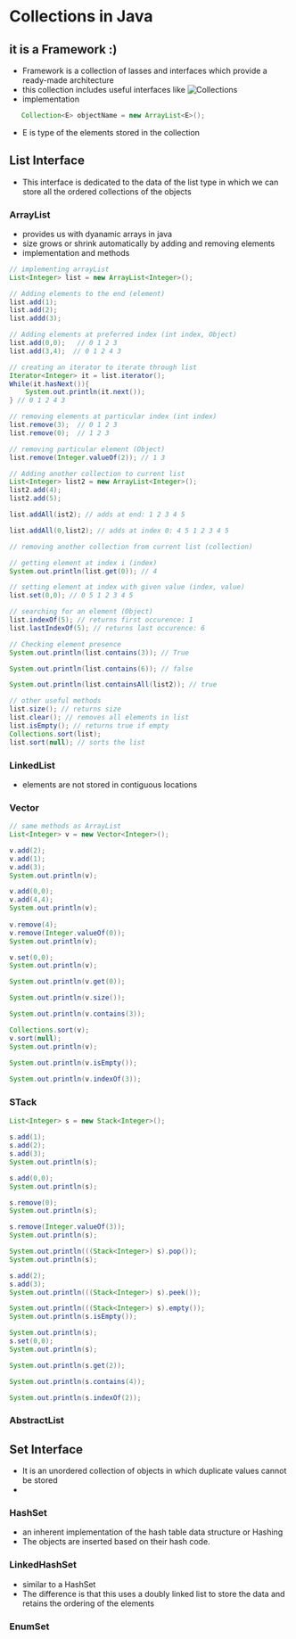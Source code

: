 # Collections in Java

## it is a Framework :)
- Framework is a collection of  lasses and interfaces which provide a ready-made architecture
- this collection includes useful interfaces like
![Collections](https://media.geeksforgeeks.org/wp-content/cdn-uploads/20201105225856/Collection-Interface-in-Java-with-Examples.png)
 - implementation
 ```java
    Collection<E> objectName = new ArrayList<E>();
 ```
 - E is type of the elements stored in the collection

## List Interface
- This interface is dedicated to the data of the list type in which we can store all the ordered collections of the objects

### ArrayList

- provides us with dyanamic arrays in java
- size grows or shrink automatically by adding and removing elements
- implementation and methods
```java
// implementing arrayList
List<Integer> list = new ArrayList<Integer>();

// Adding elements to the end (element)
list.add(1);
list.add(2);
list.addd(3);

// Adding elements at preferred index (int index, Object)
list.add(0,0);   // 0 1 2 3
list.add(3,4);  // 0 1 2 4 3

// creating an iterator to iterate through list
Iterator<Integer> it = list.iterator();
While(it.hasNext()){
    System.out.println(it.next());
} // 0 1 2 4 3

// removing elements at particular index (int index)
list.remove(3);  // 0 1 2 3
list.remove(0);  // 1 2 3

// removing particular element (Object)
list.remove(Integer.valueOf(2)); // 1 3

// Adding another collection to current list
List<Integer> list2 = new ArrayList<Integer>();
list2.add(4);
list2.add(5);

list.addAll(ist2); // adds at end: 1 2 3 4 5

list.addAll(0,list2); // adds at index 0: 4 5 1 2 3 4 5

// removing another collection from current list (collection)

// getting element at index i (index)
System.out.println(list.get(0)); // 4

// setting element at index with given value (index, value)
list.set(0,0); // 0 5 1 2 3 4 5

// searching for an element (Object)
list.indexOf(5); // returns first occurence: 1
list.lastIndexOf(5); // returns last occurence: 6

// Checking element presence
System.out.println(list.contains(3)); // True

System.out.println(list.contains(6)); // false

System.out.println(list.containsAll(list2)); // true

// other useful methods
list.size(); // returns size
list.clear(); // removes all elements in list
list.isEmpty(); // returns true if empty
Collections.sort(list);
list.sort(null); // sorts the list
```

### LinkedList
- elements are not stored in contiguous locations

### Vector

```java
// same methods as ArrayList
List<Integer> v = new Vector<Integer>();

v.add(2);
v.add(1);
v.add(3);
System.out.println(v);

v.add(0,0);
v.add(4,4);
System.out.println(v);
        
v.remove(4);
v.remove(Integer.valueOf(0));
System.out.println(v);

v.set(0,0);
System.out.println(v);

System.out.println(v.get(0));

System.out.println(v.size());

System.out.println(v.contains(3));

Collections.sort(v);
v.sort(null);
System.out.println(v);

System.out.println(v.isEmpty());
        
System.out.println(v.indexOf(3));
```

### STack

```java
List<Integer> s = new Stack<Integer>();
        
s.add(1);
s.add(2);
s.add(3);
System.out.println(s);

s.add(0,0);
System.out.println(s);

s.remove(0);
System.out.println(s);

s.remove(Integer.valueOf(3));
System.out.println(s);

System.out.println(((Stack<Integer>) s).pop());
System.out.println(s);

s.add(2);
s.add(3);
System.out.println(((Stack<Integer>) s).peek());

System.out.println(((Stack<Integer>) s).empty());
System.out.println(s.isEmpty());

System.out.println(s);
s.set(0,0);
System.out.println(s);

System.out.println(s.get(2));

System.out.println(s.contains(4));

System.out.println(s.indexOf(2));
```

### AbstractList


## Set Interface
- It is an unordered collection of objects in which duplicate values cannot be stored
- 

### HashSet
- an inherent implementation of the hash table data structure or Hashing
- The objects are inserted based on their hash code.

### LinkedHashSet
- similar to a HashSet
- The difference is that this uses a doubly linked list to store the data and retains the ordering of the elements

### EnumSet

